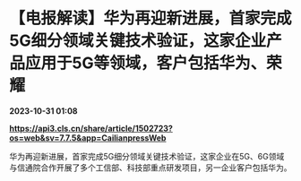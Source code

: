 # 【电报解读】华为再迎新进展，首家完成5G细分领域关键技术验证，这家企业产品应用于5G等领域，客户包括华为、荣耀

**2023-10-31 01:08**

**https://api3.cls.cn/share/article/1502723?os=web&sv=7.7.5&app=CailianpressWeb**

华为再迎新进展，首家完成5G细分领域关键技术验证，这家企业在5G、6G领域与信通院合作开展了多个工信部、科技部重点研发项目，另一企业客户包括华为。